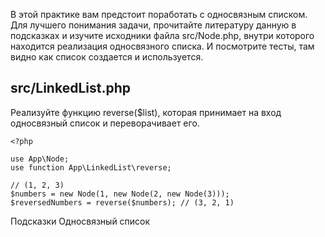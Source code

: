 В этой практике вам предстоит поработать с односвязным списком. Для лучшего понимания задачи, прочитайте литературу данную в подсказках и изучите исходники файла src/Node.php, внутри которого находится реализация односвязного списка. И посмотрите тесты, там видно как список создается и используется.

## src/LinkedList.php
Реализуйте функцию reverse($list), которая принимает на вход односвязный список и переворачивает его.

```
<?php

use App\Node;
use function App\LinkedList\reverse;

// (1, 2, 3)
$numbers = new Node(1, new Node(2, new Node(3)));
$reversedNumbers = reverse($numbers); // (3, 2, 1)
```

Подсказки
Односвязный список